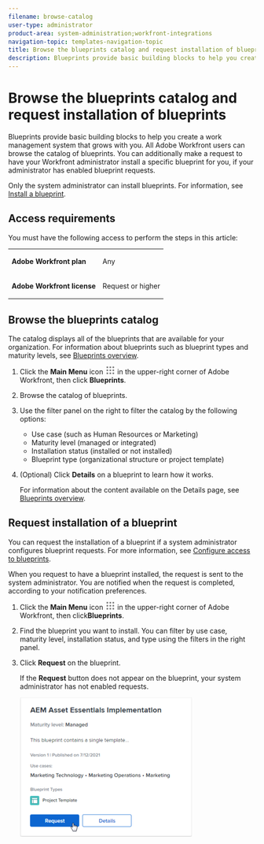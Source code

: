 ```yaml
---
filename: browse-catalog
user-type: administrator
product-area: system-administration;workfront-integrations
navigation-topic: templates-navigation-topic
title: Browse the blueprints catalog and request installation of blueprints
description: Blueprints provide basic building blocks to help you create a work management system that grows with you. All Adobe Workfront users can browse the catalog of blueprints. You can additionally make a request to have your Workfront administrator install a specific blueprint for you, if your administrator has enabled blueprint requests.
---
```


# Browse the blueprints catalog and request installation of blueprints

Blueprints provide basic building blocks to help you create a work management system that grows with you. All Adobe Workfront users can browse the catalog of blueprints. You can additionally make a request to have your Workfront administrator install a specific blueprint for you, if your administrator has enabled blueprint requests.

Only the system administrator can install blueprints. For information, see [Install a blueprint](../../administration-and-setup/blueprints/blueprints-install.md).

## Access requirements

You must have the following access to perform the steps in this article:

<table style="table-layout:auto"> 
 <col> 
 <col> 
 <tbody> 
  <tr> 
   <td role="rowheader"><strong>Adobe Workfront plan</strong></td> 
   <td> <p> Any</p> </td> 
  </tr> 
  <tr> 
   <td role="rowheader"><strong>Adobe Workfront license</strong></td> 
   <td> <p>Request or higher</p> </td> 
  </tr>
 </tbody> 
</table>

## Browse the blueprints catalog

The catalog displays all of the blueprints that are available for your organization. For information about blueprints such as blueprint types and maturity levels, see [Blueprints overview](../../administration-and-setup/blueprints/blueprints-overview.md).

1. Click the **Main Menu** icon ![](assets/main-menu-icon.png) in the upper-right corner of Adobe Workfront, then click **Blueprints**.
1. Browse the catalog of blueprints.
1. Use the filter panel on the right to filter the catalog by the following options:

   * Use case (such as Human Resources or Marketing)
   * Maturity level (managed or integrated)
   * Installation status (installed or not installed)
   * Blueprint type (organizational structure or project template)

1. (Optional) Click **Details** on a blueprint to learn how it works.

   For information about the content available on the Details page, see [Blueprints overview](../../administration-and-setup/blueprints/blueprints-overview.md).

## Request installation of a blueprint

You can request the installation of a blueprint if a system administrator configures blueprint requests.&nbsp;For more information, see [Configure access to blueprints](../../administration-and-setup/blueprints/configure-access-to-blueprints.md).

When you request to have a blueprint installed, the request is sent to the system administrator. You are notified when the request is completed, according to your notification preferences.

1. Click the **Main Menu** icon ![](assets/main-menu-icon.png) in the upper-right corner of Adobe Workfront, then click**Blueprints**.
1. Find the blueprint you want to install. You can filter by use case, maturity level, installation status, and type using the filters in the right panel.
1. Click **Request** on the blueprint.

   If the **Request** button does not appear on the blueprint, your system administrator has not enabled requests.

   ![Request blueprint](assets/blueprints-non-admin-request-bp-350x283.png)

